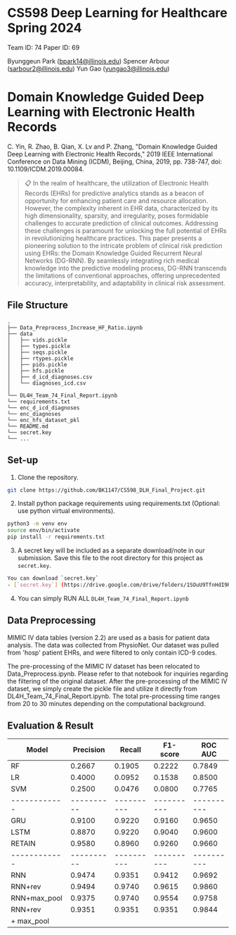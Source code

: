 # CS598 Deep Learning for Healthcare Spring 2024
Team ID: 74
Paper ID: 69 

Byunggeun Park (bpark14@illinois.edu)
Spencer Arbour (sarbour2@illinois.edu)
Yun Gao (yungao3@illinois.edu)


# Domain Knowledge Guided Deep Learning with Electronic Health Records 

C. Yin, R. Zhao, B. Qian, X. Lv and P. Zhang, "Domain Knowledge Guided Deep Learning with Electronic Health Records," 2019 IEEE International Conference on Data Mining (ICDM), Beijing, China, 2019, pp. 738-747, doi: 10.1109/ICDM.2019.00084.
>📋 In the realm of healthcare, the utilization of Electronic Health Records (EHRs) for predictive analytics stands as a beacon of opportunity for enhancing patient care and resource allocation. However, the complexity inherent in EHR data, characterized by its high dimensionality, sparsity, and irregularity, poses formidable challenges to accurate prediction of clinical outcomes. Addressing these challenges is paramount for unlocking the full potential of EHRs in revolutionizing healthcare practices. This paper presents a pioneering solution to the intricate problem of clinical risk prediction using EHRs: the Domain Knowledge Guided Recurrent Neural Networks (DG-RNN). By seamlessly integrating rich medical knowledge into the predictive modeling process, DG-RNN transcends the limitations of conventional approaches, offering unprecedented accuracy, interpretability, and adaptability in clinical risk assessment.


## File Structure

    .
    ├── Data_Preprocess_Increase_HF_Ratio.ipynb
    ├── data                    
    │   ├── vids.pickle          
    │   ├── types.pickle         
    │   ├── seqs.pickle  
    │   ├── rtypes.pickle  
    │   ├── pids.pickle
    │   ├── hfs.pickle  
    │   ├── d_icd_diagnoses.csv
    │   └── diagnoses_icd.csv
    │
    └── DL4H_Team_74_Final_Report.ipynb
    └── requirements.txt
    └── enc_d_icd_diagnoses
    └── enc_diagnoses
    └── enc_hfs_dataset_pkl
    └── README.md
    └── secret.key
    └── ...

## Set-up


1. Clone the repository.
```bash
git clone https://github.com/BK1147/CS598_DLH_Final_Project.git
```
2. Install python package requirements using requirements.txt (Optional: use python virtual environments).
```bash
python3 -m venv env
source env/bin/activate
pip install -r requirements.txt
```
3. A secret key will be included as a separate download/note in our submission. Save this file to the root directory for this project as `secret.key`.
```bash
You can download `secret.key`
- [`secret.key`] (https://drive.google.com/drive/folders/1SOuU9TfnHdI9R6mxhpTNvlaZ61zbgn5p)
```
4. You can simply RUN ALL `DL4H_Team_74_Final_Report.ipynb`

## Data Preprocessing 

MIMIC IV data tables (version 2.2) are used as a basis for patient data analysis. The data was collected from PhysioNet. Our dataset was pulled from 'hosp' patient EHRs, and were filtered to only contain ICD-9 codes.

The pre-processing of the MIMIC IV dataset has been relocated to Data_Preprocess.ipynb. Please refer to that notebook for inquiries regarding the filtering of the original dataset. After the pre-processing of the MIMIC IV dataset, we simply create the pickle file and utilize it directly from DL4H_Team_74_Final_Report.ipynb. The total pre-processing time ranges from 20 to 30 minutes depending on the computational background.



## Evaluation & Result

| Model        | Precision  | Recall     | F1-score   | ROC AUC    |
| ------------ | ---------- | ---------- | ---------- | ---------- |
| RF           | 0.2667     | 0.1905     | 0.2222     | 0.7849     |
| LR           | 0.4000     | 0.0952     | 0.1538     | 0.8500     |
| SVM          | 0.2500     | 0.0476     | 0.0800     | 0.7765     |
| ------------ | ---------- | ---------- | ---------- | ---------- |
| GRU          | 0.9100     | 0.9220     | 0.9160     | 0.9650     |
| LSTM         | 0.8870     | 0.9220     | 0.9040     | 0.9600     |
| RETAIN       | 0.9580     | 0.8960     | 0.9260     | 0.9660     |
| ------------ | ---------- | ---------- | ---------- | ---------- |
| RNN          | 0.9474     | 0.9351     | 0.9412     | 0.9692     |
| RNN+rev      | 0.9494     | 0.9740     | 0.9615     | 0.9860     |
| RNN+max_pool | 0.9375     | 0.9740     | 0.9554     | 0.9758     |
| RNN+rev      | 0.9351     | 0.9351     | 0.9351     | 0.9844     |
|  + max_pool  |            |            |            |            |

